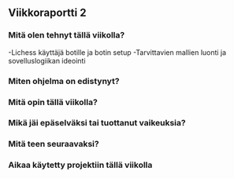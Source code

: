 ## Viikkoraportti 2

### Mitä olen tehnyt tällä viikolla?

-Lichess käyttäjä botille ja botin setup
-Tarvittavien mallien luonti ja sovelluslogiikan ideointi

### Miten ohjelma on edistynyt?



### Mitä opin tällä viikolla?



### Mikä jäi epäselväksi tai tuottanut vaikeuksia?



### Mitä teen seuraavaksi?



### Aikaa käytetty projektiin tällä viikolla

